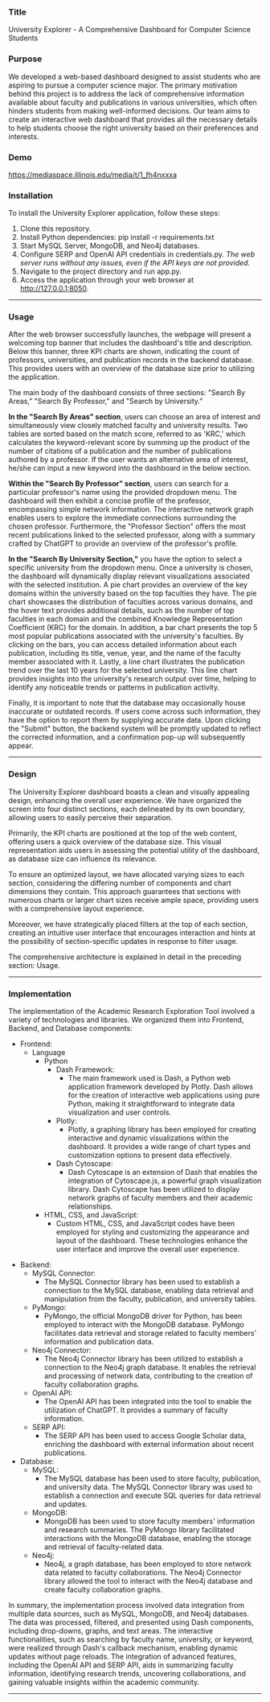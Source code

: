 ### Title
University Explorer - A Comprehensive Dashboard for Computer Science Students

### Purpose
We developed a web-based dashboard designed to assist students who are aspiring to pursue a computer science major. The primary motivation behind this project is to address the lack of comprehensive information available about faculty and publications in various universities, which often hinders students from making well-informed decisions. Our team aims to create an interactive web dashboard that provides all the necessary details to help students choose the right university based on their preferences and interests.

### Demo
https://mediaspace.illinois.edu/media/t/1_fh4nxxxa

### Installation
To install the University Explorer application, follow these steps:

1. Clone this repository.
2. Install Python dependencies: pip install -r requirements.txt
3. Start MySQL Server, MongoDB, and Neo4j databases.
4. Configure SERP and OpenAI API credentials in credentials.py.
	*The web server runs without any issues, even if the API keys are not provided.*
5. Navigate to the project directory and run app.py.
6. Access the application through your web browser at http://127.0.0.1:8050.

<hr>

### Usage
After the web browser successfully launches, the webpage will present a welcoming top banner that includes the dashboard's title and description. Below this banner, three KPI charts are shown, indicating the count of professors, universities, and publication records in the backend database. This provides users with an overview of the database size prior to utilizing the application.

The main body of the dashboard consists of three sections: "Search By Areas," "Search By Professor," and "Search by University."

**In the "Search By Areas" section**, users can choose an area of interest and simultaneously view closely matched faculty and university results. Two tables are sorted based on the match score, referred to as 'KRC,' which calculates the keyword-relevant score by summing up the product of the number of citations of a publication and the number of publications authored by a professor. If the user wants an alternative area of interest, he/she can input a new keyword into the dashboard in the below section.

**Within the "Search By Professor" section**, users can search for a particular professor's name using the provided dropdown menu. The dashboard will then exhibit a concise profile of the professor, encompassing simple network information. The interactive network graph enables users to explore the immediate connections surrounding the chosen professor. Furthermore, the "Professor Section" offers the most recent publications linked to the selected professor, along with a summary crafted by ChatGPT to provide an overview of the professor's profile.

**In the "Search By University Section,"** you have the option to select a specific university from the dropdown menu. Once a university is chosen, the dashboard will dynamically display relevant visualizations associated with the selected institution. A pie chart provides an overview of the key domains within the university based on the top faculties they have. The pie chart showcases the distribution of faculties across various domains, and the hover text provides additional details, such as the number of top faculties in each domain and the combined Knowledge Representation Coefficient (KRC) for the domain. In addition, a bar chart presents the top 5 most popular publications associated with the university's faculties. By clicking on the bars, you can access detailed information about each publication, including its title, venue, year, and the name of the faculty member associated with it. Lastly, a line chart illustrates the publication trend over the last 10 years for the selected university. This line chart provides insights into the university's research output over time, helping to identify any noticeable trends or patterns in publication activity.

Finally, it is important to note that the database may occasionally house inaccurate or outdated records. If users come across such information, they have the option to report them by supplying accurate data. Upon clicking the "Submit" button, the backend system will be promptly updated to reflect the corrected information, and a confirmation pop-up will subsequently appear.

<hr>

### Design
The University Explorer dashboard boasts a clean and visually appealing design, enhancing the overall user experience. We have organized the screen into four distinct sections, each delineated by its own boundary, allowing users to easily perceive their separation.

Primarily, the KPI charts are positioned at the top of the web content, offering users a quick overview of the database size. This visual representation aids users in assessing the potential utility of the dashboard, as database size can influence its relevance.

To ensure an optimized layout, we have allocated varying sizes to each section, considering the differing number of components and chart dimensions they contain. This approach guarantees that sections with numerous charts or larger chart sizes receive ample space, providing users with a comprehensive layout experience.

Moreover, we have strategically placed filters at the top of each section, creating an intuitive user interface that encourages interaction and hints at the possibility of section-specific updates in response to filter usage.

The comprehensive architecture is explained in detail in the preceding section: Usage.

<hr>

### Implementation
The implementation of the Academic Research Exploration Tool involved a variety of technologies and libraries. We organized them into Frontend, Backend, and Database components:

* Frontend:
	* Language
		* Python
			- Dash Framework:
				- The main framework used is Dash, a Python web application framework developed by Plotly. Dash allows for the creation of interactive web applications using pure Python, making it straightforward to integrate data visualization and user controls.
			- Plotly:
				- Plotly, a graphing library has been employed for creating interactive and dynamic visualizations within the dashboard. It provides a wide range of chart types and customization options to present data effectively. 
			- Dash Cytoscape:
				- Dash Cytoscape is an extension of Dash that enables the integration of Cytoscape.js, a powerful graph visualization library. Dash Cytoscape has been utilized to display network graphs of faculty members and their academic relationships. 
		- HTML, CSS, and JavaScript:
			- Custom HTML, CSS, and JavaScript codes have been employed for styling and customizing the appearance and layout of the dashboard. These technologies enhance the user interface and improve the overall user experience.
- Backend:
	- MySQL Connector:
		- The MySQL Connector library has been used to establish a connection to the MySQL database, enabling data retrieval and manipulation from the faculty, publication, and university tables.
	- PyMongo:
		- PyMongo, the official MongoDB driver for Python, has been employed to interact with the MongoDB database. PyMongo facilitates data retrieval and storage related to faculty members' information and publication data.
	- Neo4j Connector:
		- The Neo4j Connector library has been utilized to establish a connection to the Neo4j graph database. It enables the retrieval and processing of network data, contributing to the creation of faculty collaboration graphs.
	- OpenAI API:
		- The OpenAI API has been integrated into the tool to enable the utilization of ChatGPT. It provides a summary of faculty information.
	- SERP API:
		- The SERP API has been used to access Google Scholar data, enriching the dashboard with external information about recent publications.
- Database:
	- MySQL:
		- The MySQL database has been used to store faculty, publication, and university data. The MySQL Connector library was used to establish a connection and execute SQL queries for data retrieval and updates.
	- MongoDB:
		- MongoDB has been used to store faculty members' information and research summaries. The PyMongo library facilitated interactions with the MongoDB database, enabling the storage and retrieval of faculty-related data.
	- Neo4j:
		- Neo4j, a graph database, has been employed to store network data related to faculty collaborations. The Neo4j Connector library allowed the tool to interact with the Neo4j database and create faculty collaboration graphs.

In summary, the implementation process involved data integration from multiple data sources, such as MySQL, MongoDB, and Neo4j databases. The data was processed, filtered, and presented using Dash components, including drop-downs, graphs, and text areas. The interactive functionalities, such as searching by faculty name, university, or keyword, were realized through Dash's callback mechanism, enabling dynamic updates without page reloads. The integration of advanced features, including the OpenAI API and SERP API, aids in summarizing faculty information, identifying research trends, uncovering collaborations, and gaining valuable insights within the academic community.

<hr>
